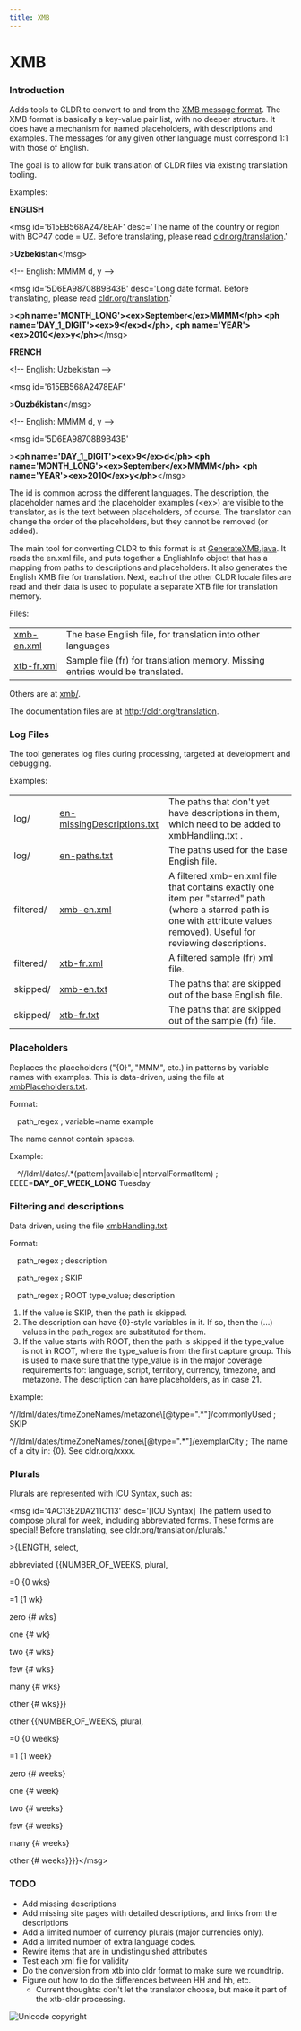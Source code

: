 ```yaml
---
title: XMB
---
```


# XMB

### Introduction

Adds tools to CLDR to convert to and from the [XMB message format](http://unicode.org/repos/cldr-tmp/trunk/dropbox/xmb/xmb.dtd). The XMB format is basically a key-value pair list, with no deeper structure. It does have a mechanism for named placeholders, with descriptions and examples. The messages for any given other language must correspond 1:1 with those of English.

The goal is to allow for bulk translation of CLDR files via existing translation tooling.

Examples:

**ENGLISH**

\<msg id='615EB568A2478EAF' desc='The name of the country or region with BCP47 code = UZ. Before translating, please read [cldr.org/translation](http://cldr.org/translation).'

\>**Uzbekistan**\</msg>

\<!-- English: MMMM d, y -->

\<msg id='5D6EA98708B9B43B' desc='Long date format. Before translating, please read [cldr.org/translation](http://cldr.org/translation).'

\>**\<ph name='MONTH\_LONG'>\<ex>September\</ex>MMMM\</ph> \<ph name='DAY\_1\_DIGIT'>\<ex>9\</ex>d\</ph>, \<ph name='YEAR'>\<ex>2010\</ex>y\</ph>**\</msg>

**FRENCH**

\<!-- English: Uzbekistan -->

\<msg id='615EB568A2478EAF' 

\>**Ouzbékistan**\</msg>

\<!-- English: MMMM d, y -->

\<msg id='5D6EA98708B9B43B'

\>**\<ph name='DAY\_1\_DIGIT'>\<ex>9\</ex>d\</ph> \<ph name='MONTH\_LONG'>\<ex>September\</ex>MMMM\</ph> \<ph name='YEAR'>\<ex>2010\</ex>y\</ph>**\</msg>

The id is common across the different languages. The description, the placeholder names and the placeholder examples (\<ex>) are visible to the translator, as is the text between placeholders, of course. The translator can change the order of the placeholders, but they cannot be removed (or added).

The main tool for converting CLDR to this format is at [GenerateXMB.java](http://unicode.org/cldr/trac/browser/trunk/tools/java/org/unicode/cldr/tool/GenerateXMB.java). It reads the en.xml file, and puts together a EnglishInfo object that has a mapping from paths to descriptions and placeholders. It also generates the English XMB file for translation. Next, each of the other CLDR locale files are read and their data is used to populate a separate XTB file for translation memory.

Files:

|   |   |
|---|---|
| [xmb-en.xml](http://unicode.org/repos/cldr-tmp/trunk/dropbox/xmb/xmb-en.xml) | The base English file, for translation into other languages |
| [xtb-fr.xml](http://unicode.org/repos/cldr-tmp/trunk/dropbox/xmb/xtb-fr.xml) | Sample file (fr) for translation memory. Missing entries would be translated. |

Others are at [xmb/](http://www.unicode.org/repos/cldr-tmp/trunk/dropbox/xmb/).

The documentation files are at http://cldr.org/translation.

### Log Files

The tool generates log files during processing, targeted at development and debugging.

Examples:

|  |  |  |
|---|---|---|
| log/ | [en-missingDescriptions.txt](http://www.unicode.org/repos/cldr-tmp/trunk/dropbox/xmb/log/en-missingDescriptions.txt) | The paths that don't yet have descriptions in them, which need to be added to  xmbHandling.txt .  |
| log/ | [en-paths.txt](http://www.unicode.org/repos/cldr-tmp/trunk/dropbox/xmb/log/en-paths.txt) | The paths used for the base English file. |
| filtered/ | [xmb-en.xml](http://www.unicode.org/repos/cldr-tmp/trunk/dropbox/xmb/filtered/xmb-en.xml) | A filtered xmb-en.xml file that contains exactly one item per "starred" path (where a starred path is one with attribute values removed). Useful for reviewing descriptions. |
| filtered/ | [xtb-fr.xml](http://www.unicode.org/repos/cldr-tmp/trunk/dropbox/xmb/filtered/xtb-fr.xml) | A filtered sample (fr) xml file. |
| skipped/ | [xmb-en.txt](http://www.unicode.org/repos/cldr-tmp/trunk/dropbox/xmb/skipped/xmb-en.txt) | The paths that are skipped out of the base English file. |
| skipped/ | [xtb-fr.txt](http://www.unicode.org/repos/cldr-tmp/trunk/dropbox/xmb/skipped/xtb-fr.txt) | The paths that are skipped out of the sample (fr) file. |

### Placeholders

Replaces the placeholders ("{0}", "MMM", etc.) in patterns by variable names with examples. This is data-driven, using the file at [xmbPlaceholders.txt](http://unicode.org/cldr/trac/browser/trunk/tools/java/org/unicode/cldr/tool/xmbPlaceholders.txt). 

Format:

&emsp;path\_regex ; variable=name example

The name cannot contain spaces.

Example:

&emsp;^//ldml/dates/.\*(pattern|available|intervalFormatItem) ; EEEE=**DAY\_OF\_WEEK\_LONG** Tuesday

### Filtering and descriptions

Data driven, using the file [xmbHandling.txt](http://unicode.org/cldr/trac/browser/trunk/tools/java/org/unicode/cldr/tool/xmbHandling.txt).

Format:

&emsp;path\_regex ; description

&emsp;path\_regex ; SKIP

&emsp;path\_regex ; ROOT type\_value; description

1. If the value is SKIP, then the path is skipped.
2. The description can have {0}-style variables in it. If so, then the (...) values in the path\_regex are substituted for them.
3. If the value starts with ROOT, then the path is skipped if the type\_value is not in ROOT, where the type\_value is from the first capture group. This is used to make sure that the type\_value is in the major coverage requirements for: language, script, territory, currency, timezone, and metazone. The description can have placeholders, as in case 21. 

Example:

^//ldml/dates/timeZoneNames/metazone\\[@type=".\*"]/commonlyUsed ; SKIP

^//ldml/dates/timeZoneNames/zone\\[@type=".\*"]/exemplarCity ; The name of a city in: {0}. See cldr.org/xxxx.

### Plurals

Plurals are represented with ICU Syntax, such as:

\<msg id='4AC13E2DA211C113' desc='[ICU Syntax] The pattern used to compose plural for week, including abbreviated forms. These forms are special! Before translating, see cldr.org/translation/plurals.'

\>{LENGTH, select,

abbreviated {{NUMBER\_OF\_WEEKS, plural,

=0 {0 wks}

=1 {1 wk}

zero {# wks}

one {# wk}

two {# wks}

few {# wks}

many {# wks}

other {# wks}}}

other {{NUMBER\_OF\_WEEKS, plural,

=0 {0 weeks}

=1 {1 week}

zero {# weeks}

one {# week}

two {# weeks}

few {# weeks}

many {# weeks}

other {# weeks}}}}\</msg>

### TODO

- Add missing descriptions
- Add missing site pages with detailed descriptions, and links from the descriptions
- Add a limited number of currency plurals (major currencies only).
- Add a limited number of extra language codes.
- Rewire items that are in undistinguished attributes
- Test each xml file for validity
- Do the conversion from xtb into cldr format to make sure we roundtrip.
- Figure out how to do the differences between HH and hh, etc.
    - Current thoughts: don't let the translator choose, but make it part of the xtb-cldr processing.

![Unicode copyright](https://www.unicode.org/img/hb_notice.gif)